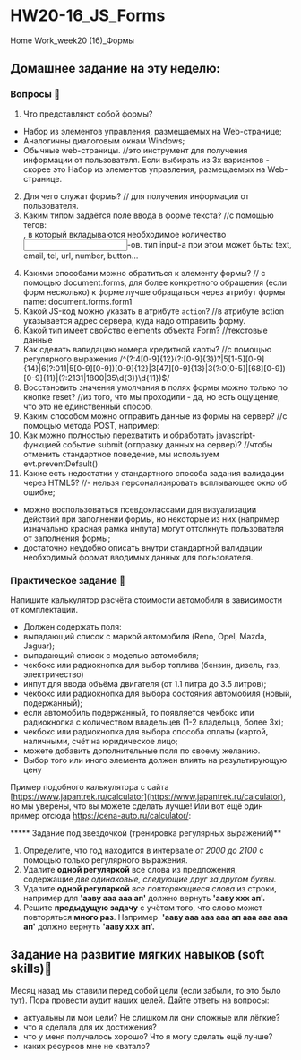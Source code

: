 # HW20-16_JS_Forms
Home Work_week20 (16)_Формы

## Домашнее задание на эту неделю:

### Вопросы 💎

1. Что представляют собой формы?
- Набор из элементов управления, размещаемых на Web-странице;
- Аналогичны диалоговым окнам Windows;
- Обычные web-страницы.
//это инструмент для получения информации от пользователя. Если выбирать из 3х вариантов - скорее это Набор из элементов управления, размещаемых на Web-странице.
2. Для чего служат формы? 
// для получения информации от пользователя.
3. Каким типом задаётся поле ввода в форме текста?
//с помощью тегов: <form>, в который вкладываются необходимое количество <input>-ов.
тип input-a при этом может быть: text, email, tel, url, number, button...
4. Какими способами можно обратиться к элементу формы?
// с помощью document.forms, для более конкретного обращения (если форм несколько) к форме лучше обращаться через атрибут формы name: document.forms.form1
5. Какой  JS-код можно указать в атрибуте `action`?
//в атрибуте action указывается адрес сервера, куда надо отправить форму.
6. Какой тип имеет свойство elements объекта Form?
//текстовые данные
7. Как сделать валидацию номера кредитной карты?
//с помощью регулярного выражения /^(?:4[0-9]{12}(?:[0-9]{3})?|5[1-5][0-9]{14}|6(?:011|5[0-9][0-9])[0-9]{12}|3[47][0-9]{13}|3(?:0[0-5]|[68][0-9])[0-9]{11}|(?:2131|1800|35\d{3})\d{11})$/ 
8. Восстановить значения умолчания в полях формы можно только по кнопке reset?
//из того, что мы проходили - да, но есть ощущение, что это не единственный способ.
9. Каким способом можно отправить данные из формы на сервер?
//с помощью метода POST, например: <form name="form" action="https://server.com/form" method="POST">
10. Как можно полностью перехватить и обработать javascript-функцией событие submit (отправку данных на сервер)?
//чтобы отменить стандартное поведение, мы используем evt.preventDefault()
11. Какие есть недостатки у стандартного способа задания валидации через HTML5?
//- нельзя персонализировать всплывающее окно об ошибке;
- можно воспользоваться псевдоклассами для визуализации действий при заполнении формы, но некоторые из них (например изначально красная рамка инпута) могут оттолкнуть пользователя от заполнения формы; 
- достаточно неудобно описать внутри стандартной валидации необходимый формат вводимых данных для пользователя.

### Практическое задание 💎

Напишите калькулятор расчёта стоимости автомобиля в зависимости от комплектации. 

- Должен содержать поля:
- выпадающий список с маркой автомобиля (Reno, Opel, Mazda, Jaguar);
- выпадающий список с моделью автомобиля;
- чекбокс или радиокнопка для выбор топлива (бензин, дизель, газ, электричество)
- инпут для ввода объёма двигателя (от 1.1 литра до 3.5 литров);
- чекбокс или радиокнопка для выбора состояния автомобиля (новый, подержанный);
- если автомобиль подержанный, то появляется чекбокс или радиокнопка с количеством владельцев (1-2 владельца, более 3х);
- чекбокс или радиокнопка для выбора способа оплаты (картой, наличными, счёт на юридическое лицо;
- можете добавить дополнительные поля по своему желанию.
- Выбор того или иного элемента должен влиять на результирующую цену

Пример подобного калькулятора с сайта [https://www.japantrek.ru/calculator](https://www.japantrek.ru/calculator), но мы уверены, что вы можете сделать лучше!
Или вот ещё один пример отсюда https://cena-auto.ru/calculator/:

***** Задание под звездочкой (тренировка регулярных выражений)**

1. Определите, что год находится в интервале *от 2000 до 2100* с помощью только регулярного выражения.
2. Удалите **одной регуляркой** все слова из предложения, содержащие *две одинаковые, следующие друг за другом буквы.*
3. Удалите **одной регуляркой** *все повторяющиеся слова* из строки, например для **'ааву ааа ааа ап'** должно вернуть **'ааву xxx ап'.**
4. Решите **предыдущую задачу** с учётом того, что слово может повторяться **много раз**. Например  **'ааву ааа ааа ааа ап ааа ааа ааа ап'** должно вернуть **'ааву xxx ап'.**

## Задание на развитие мягких навыков (soft skills)🔮

Месяц назад мы ставили перед собой цели (если забыли, то это было [тут](https://www.notion.so/88692713b2924009bf8b5e2b82a5c175)). Пора провести аудит наших целей. Дайте ответы на вопросы:

- актуальны ли мои цели? Не слишком ли они сложные или лёгкие?
- что я сделала для их достижения?
- что у меня получалось хорошо? Что я могу сделать ещё лучше?
- каких ресурсов мне не хватало?